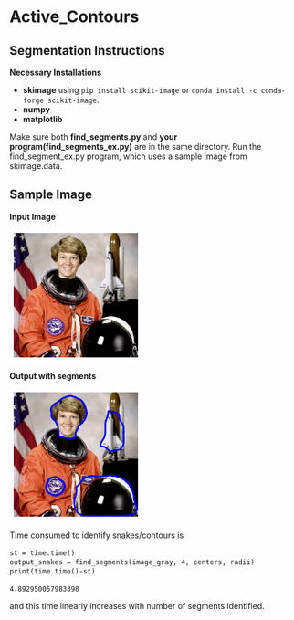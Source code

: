 # Active_Contours

## Segmentation Instructions
**Necessary Installations**
 * **skimage** using `pip install scikit-image` or `conda install -c conda-forge scikit-image`.
 * **numpy**
 * **matplotlib**

Make sure both **find_segments.py** and **your program(find_segments_ex.py)** are in the same directory. Run the find_segment_ex.py program, which uses a sample image from skimage.data.

## Sample Image
**Input Image**

![Input_Image](https://github.com/MadhavanTR/Active_Contours/blob/master/sample.png)

**Output with segments**

![Output_Image](https://github.com/MadhavanTR/Active_Contours/blob/master/output.png)

 Time consumed to identify snakes/contours is

```
st = time.time()
output_snakes = find_segments(image_gray, 4, centers, radii)
print(time.time()-st)
```

`4.892950057983398`

and this time linearly increases with number of segments identified.
